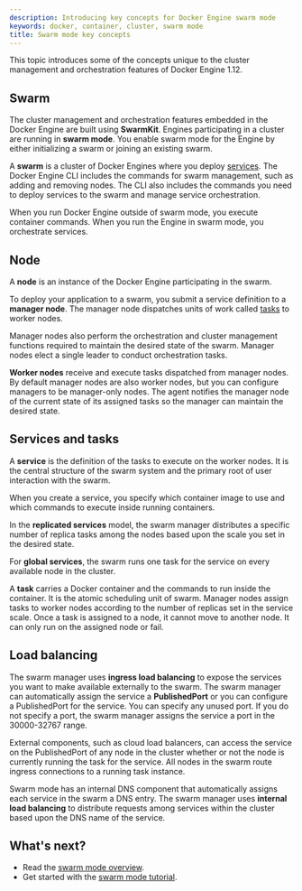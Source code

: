 ```yaml
---
description: Introducing key concepts for Docker Engine swarm mode
keywords: docker, container, cluster, swarm mode
title: Swarm mode key concepts
---
```


This topic introduces some of the concepts unique to the cluster management and
orchestration features of Docker Engine 1.12.

## Swarm

The cluster management and orchestration features embedded in the Docker Engine
are built using **SwarmKit**. Engines participating in a cluster are
running in **swarm mode**. You enable swarm mode for the Engine by either
initializing a swarm or joining an existing swarm.

A **swarm** is a cluster of Docker Engines where you deploy
[services](#Services-and-tasks). The Docker Engine CLI includes the commands for
swarm management, such as adding and removing nodes. The CLI also includes the
commands you need to deploy services to the swarm and manage service
orchestration.

When you run Docker Engine outside of swarm mode, you execute container
commands. When you run the Engine in swarm mode, you orchestrate services.

## Node

A **node** is an instance of the Docker Engine participating in the swarm.

To deploy your application to a swarm, you submit a service definition to a
**manager node**. The manager node dispatches units of work called
[tasks](#Services-and-tasks) to worker nodes.

Manager nodes also perform the orchestration and cluster management functions
required to maintain the desired state of the swarm. Manager nodes elect a single leader to conduct orchestration tasks.

**Worker nodes** receive and execute tasks dispatched from manager nodes. By
default manager nodes are also worker nodes, but you can configure managers to
be manager-only nodes. The agent notifies the manager node of the current
state of its assigned tasks so the manager can maintain the desired state.

## Services and tasks

A **service** is the definition of the tasks to execute on the worker nodes. It
is the central structure of the swarm system and the primary root of user
interaction with the swarm.

When you create a service, you specify which container image to use and which
commands to execute inside running containers.

In the **replicated services** model, the swarm manager distributes a specific
number of replica tasks among the nodes based upon the scale you set in the
desired state.

For **global services**, the swarm runs one task for the service on every
available node in the cluster.

A **task** carries a Docker container and the commands to run inside the
container. It is the atomic scheduling unit of swarm. Manager nodes assign tasks
to worker nodes according to the number of replicas set in the service scale.
Once a task is assigned to a node, it cannot move to another node. It can only
run on the assigned node or fail.

## Load balancing

The swarm manager uses **ingress load balancing** to expose the services you
want to make available externally to the swarm. The swarm manager can
automatically assign the service a **PublishedPort** or you can configure a
PublishedPort for the service. You can specify any unused port. If you do not
specify a port, the swarm manager assigns the service a port in the 30000-32767
range.

External components, such as cloud load balancers, can access the service on the
PublishedPort of any node in the cluster whether or not the node is currently
running the task for the service.  All nodes in the swarm route ingress
connections to a running task instance.

Swarm mode has an internal DNS component that automatically assigns each service
in the swarm a DNS entry. The swarm manager uses **internal load balancing** to
distribute requests among services within the cluster based upon the DNS name of
the service.

## What's next?
* Read the [swarm mode overview](index.md).
* Get started with the [swarm mode tutorial](swarm-tutorial/index.md).
